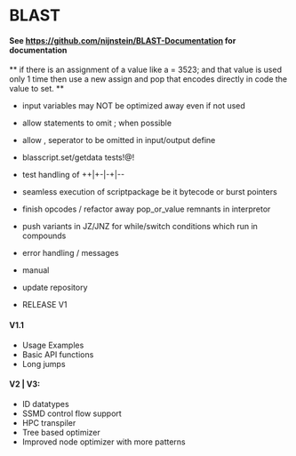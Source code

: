 # BLAST
#### See https://github.com/nijnstein/BLAST-Documentation for documentation



** if there is an assignment of a value like a = 3523;  and that value is used only 1 time 
 then use a new assign and pop that encodes directly in code the value to set. 
**

- input variables may NOT be optimized away even if not used 

- allow statements to omit ; when possible 
- allow , seperator to be omitted in input/output define

- blasscript.set/getdata tests!@!


- test handling of ++|+-|-+|--

- seamless execution of scriptpackage be it bytecode or burst pointers

- finish opcodes / refactor away pop_or_value remnants in interpretor 
- push variants in JZ/JNZ for while/switch conditions which run in compounds
- error handling / messages

- manual
- update repository

- RELEASE V1

#### V1.1

- Usage Examples 
- Basic API functions
- Long jumps

#### V2 | V3:

- ID datatypes
- SSMD control flow support
- HPC transpiler
- Tree based optimizer
- Improved node optimizer with more patterns
